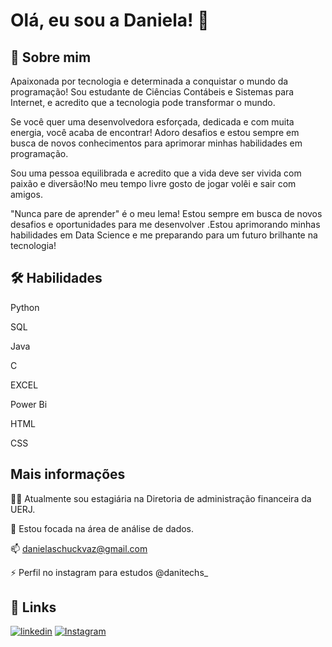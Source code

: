 
# Olá, eu sou a Daniela! 👋


## 🚀 Sobre mim
Apaixonada por tecnologia e determinada a conquistar o mundo da programação! Sou estudante de Ciências Contábeis e Sistemas para Internet, e acredito que a tecnologia pode transformar o mundo.

Se você quer uma desenvolvedora esforçada, dedicada e com muita energia, você acaba de encontrar! Adoro desafios e estou sempre em busca de novos conhecimentos para aprimorar minhas habilidades em programação.

Sou uma pessoa equilibrada e acredito que a vida deve ser vivida com paixão e diversão!No meu tempo livre gosto de jogar volêi e sair com amigos.

"Nunca pare de aprender" é o meu lema! Estou sempre em busca de novos desafios e oportunidades para me desenvolver .Estou aprimorando minhas habilidades em Data Science e me preparando para um futuro brilhante na tecnologia!


## 🛠 Habilidades

  
  Python

  SQL


  Java 

  C 

EXCEL

  Power Bi

 HTML

  CSS
## Mais informações
👩‍💻 Atualmente sou estagiária na Diretoria de administração financeira da UERJ.

🧠 Estou focada na área de análise de dados.

📫 danielaschuckvaz@gmail.com

⚡️ Perfil no instagram para estudos @danitechs_


## 🔗 Links

[![linkedin](https://img.shields.io/badge/linkedin-0A66C2?style=for-the-badge&logo=linkedin&logoColor=white)](https://www.linkedin.com/in/daniela-schuck-m-vaz-a9886921a)
[![Instagram](https://img.shields.io/badge/-Instagram-E4405F?style=flat-square&logo=instagram&logoColor=white&link=https://www.instagram.com/seu_usuario/)](https://instagram.com/danitechs_?igshid=ZDdkNTZiNTM=)


